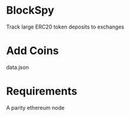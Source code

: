 # BlockSpy
Track large ERC20 token deposits to exchanges

# Add Coins
data.json

# Requirements
A parity ethereum node
